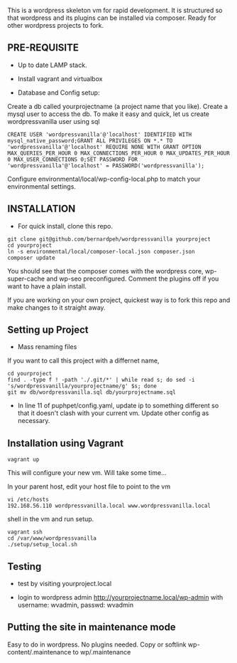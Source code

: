 This is a wordpress skeleton vm for rapid development. It is structured so that wordpress and its plugins can be installed via composer. Ready for other wordpress projects to fork.

## PRE-REQUISITE

* Up to date LAMP stack.

* Install vagrant and virtualbox

* Database and Config setup:

Create a db called yourprojectname (a project name that you like). Create a mysql user to access the db. To make it easy and quick, let us create wordpressvanilla user using sql 

```
CREATE USER 'wordpressvanilla'@'localhost' IDENTIFIED WITH mysql_native_password;GRANT ALL PRIVILEGES ON *.* TO 'wordpressvanilla'@'localhost' REQUIRE NONE WITH GRANT OPTION MAX_QUERIES_PER_HOUR 0 MAX_CONNECTIONS_PER_HOUR 0 MAX_UPDATES_PER_HOUR 0 MAX_USER_CONNECTIONS 0;SET PASSWORD FOR 'wordpressvanilla'@'localhost' = PASSWORD('wordpressvanilla');
```

Configure environmental/local/wp-config-local.php to match your environmental settings.

## INSTALLATION

* For quick install, clone this repo. 

```
git clone git@github.com/bernardpeh/wordpressvanilla yourproject
cd yourproject
ln -s environmental/local/composer-local.json composer.json
composer update
```

You should see that the composer comes with the wordpress core, wp-super-cache and wp-seo preconfigured. Comment the plugins off if you want to have a plain install.

If you are working on your own project, quickest way is to fork this repo and make changes to it straight away.

## Setting up Project

* Mass renaming files

If you want to call this project with a differnet name,

```
cd yourproject
find . -type f ! -path './.git/*' | while read s; do sed -i 's/wordpressvanilla/yourprojectname/g' $s; done
git mv db/wordpressvanilla.sql db/yourprojectname.sql
```

* In line 11 of puphpet/config.yaml, update ip to something different so that it doesn't clash with your current vm. Update other config as necessary.

## Installation using Vagrant

```
vagrant up
```

This will configure your new vm. Will take some time...

In your parent host, edit your host file to point to the vm

```
vi /etc/hosts
192.168.56.110 wordpressvanilla.local www.wordpressvanilla.local
```

shell in the vm and run setup.

```
vagrant ssh
cd /var/www/wordpressvanilla
./setup/setup_local.sh
```


## Testing

* test by visiting yourproject.local

* login to wordpress admin http://yourprojectname.local/wp-admin with username: wvadmin, passwd: wvadmin

## Putting the site in maintenance mode

Easy to do in wordpress. No plugins needed. Copy or softlink wp-content/.maintenance to wp/.maintenance
